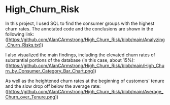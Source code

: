 # High_Churn_Risk

In this project, I used SQL to find the consumer groups with the highest churn rates.
The annotated code and the conclusions are shown in the following link:
([https://github.com/AlanCArmstrong/High_Churn_Risk/blob/main/Analyzing_Churn_Risks.txt])

I also visualized the main findings, including the elevated churn rates of substantial portions of the database (in this case, about 15%):
([https://github.com/AlanCArmstrong/High_Churn_Risk/blob/main/High_Churn_by_Consumer_Category_Bar_Chart.png])

As well as the heightened churn rates at the beginning of customers' tenure and the slow drop off below the average rate:
([https://github.com/AlanCArmstrong/High_Churn_Risk/blob/main/Average_Churn_over_Tenure.png])
